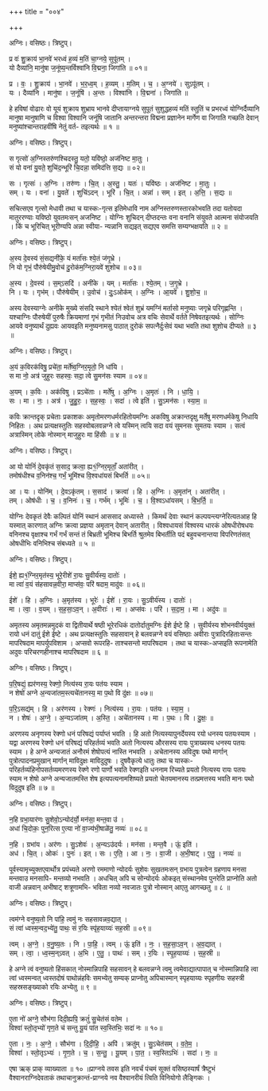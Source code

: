 +++
title = "००४"

+++


अग्निः। वसिष्ठः। त्रिष्टुप्।

प्र वः॑ शु॒क्राय॑ भा॒नवे॑ भरध्वं ह॒व्यं म॒तिं चा॒ग्नये॒ सुपू॑तम् ।  
यो दैव्या॑नि॒ मानु॑षा ज॒नूंष्य॒न्तर्विश्वा॑नि वि॒द्मना॒ जिगा॑ति ॥ ०१॥

प्र । वः॒ । शु॒क्राय॑ । भा॒नवे॑ । भ॒र॒ध्व॒म् । ह॒व्यम् । म॒तिम् । च॒ । अ॒ग्नये॑ । सुऽपू॑तम् ।  
यः । दैव्या॑नि । मानु॑षा । ज॒नूंषि॑ । अ॒न्तः । विश्वा॑नि । वि॒द्मना॑ । जिगा॑ति ॥

हे हविषां वोढारः वो यूयं शुक्राय शुभ्राय भानवे दीप्तायाग्नये सुपूतं सुशुद्धहव्यं मतिं स्तुतिं च प्रभरध्वं योग्निर्दैव्यानि मानुषा मानुषाणि च विश्वा विश्वानि जनूंषि जातानि अन्तरन्तरा विद्मना प्रज्ञानेन मार्गेण वा जिगाति गच्छति देवान् मनुष्यांश्चान्तराहवींषि नेतुं वर्त- तइत्यर्थः ॥ १ ॥

अग्निः। वसिष्ठः। त्रिष्टुप्।

स गृत्सो॑ अ॒ग्निस्तरु॑णश्चिदस्तु॒ यतो॒ यवि॑ष्ठो॒ अज॑निष्ट मा॒तुः ।  
सं यो वना॑ यु॒वते॒ शुचि॑द॒न्भूरि॑ चि॒दन्ना॒ समिद॑त्ति स॒द्यः ॥ ०२॥

सः । गृत्सः॑ । अ॒ग्निः । तरु॑णः । चि॒त् । अ॒स्तु॒ । यतः॑ । यवि॑ष्ठः । अज॑निष्ट । मा॒तुः ।  
सम् । यः । वना॑ । यु॒वते॑ । शुचि॑ऽदन् । भूरि॑ । चि॒त् । अन्ना॑ । सम् । इत् । अ॒त्ति॒ । स॒द्यः ॥

सचित्सएव गृत्सो मेधावी तथा च यास्कः-गृत्स इतिमेधावि नाम अग्निस्तरुणस्तारकोभवति तदा यतोयदा मातुररण्याः यविष्ठो युवतमःसन् अजनिष्ट । योग्निः शुचिदन् दीप्तदन्तः वना वनानि संयुवते आत्मना संयोजयति । किं च भूरिचित् भूरीण्यपि अन्ना स्वीया- न्यन्नानि सद्यइत् सद्यएव समत्ति सम्यग्भक्षयति ॥ २ ॥

अग्निः। वसिष्ठः। त्रिष्टुप्।

अ॒स्य दे॒वस्य॑ सं॒सद्यनी॑के॒ यं मर्ता॑सः श्ये॒तं ज॑गृ॒भ्रे ।  
नि यो गृभं॒ पौरु॑षेयीमु॒वोच॑ दु॒रोक॑म॒ग्निरा॒यवे॑ शुशोच ॥ ०३॥

अ॒स्य । दे॒वस्य॑ । स॒म्ऽसदि॑ । अनी॑के । यम् । मर्ता॑सः । श्ये॒तम् । ज॒गृ॒भ्रे ।  
नि । यः । गृभ॑म् । पौरु॑षेयीम् । उ॒वोच॑ । दुः॒ऽओक॑म् । अ॒ग्निः । आ॒यवे॑ । शु॒शो॒च॒ ॥

अस्य देवस्याग्नेः अनीके मुख्ये संसदि स्थाने श्येतं श्वेतं शुभ्रं यमग्निं मर्तासो मनुष्याः जगृभ्रे परिगृह्णन्ति । यश्चाग्निः पौरुषेयीं पुरुषैः क्रियमाणां गृभं गृभीतं निउवोच अत्र वचिः सेवार्थे वर्तते निषेवतइत्यर्थः । सोग्निः आयवे वनुष्यार्थं दुह्यवः आयवइति मनुष्यनामसु पाठात् दुरोकं सपत्नैर्दुःसेवं यथा भवति तथा शुशोच दीप्यते ॥ ३ ॥

अग्निः। वसिष्ठः। त्रिष्टुप्।

अ॒यं क॒विरक॑विषु॒ प्रचे॑ता॒ मर्ते॑ष्व॒ग्निर॒मृतो॒ नि धा॑यि ।  
स मा नो॒ अत्र॑ जुहुरः सहस्वः॒ सदा॒ त्वे सु॒मन॑सः स्याम ॥ ०४॥

अ॒यम् । क॒विः । अक॑विषु । प्रऽचे॑ताः । मर्ते॑षु । अ॒ग्निः । अ॒मृतः॑ । नि । धा॒यि॒ ।  
सः । मा । नः॒ । अत्र॑ । जु॒हु॒रः॒ । स॒ह॒स्वः॒ । सदा॑ । त्वे इति॑ । सु॒ऽमन॑सः । स्या॒म॒ ॥

कविः क्रान्तदृक् प्रचेताः प्रकाशकः अमृतोमरणधर्मरहितोयमग्निः अकविषु अक्रान्तदृक्षु मर्तेषु मरणधर्मकेषु निधायि निहितः । अथ प्रत्यक्षस्तुतिः सहस्वोबलवन्नग्ने त्वे यस्मिन् त्वयि सदा वयं सुमनसः सुमतयः स्याम । सत्वं अत्रास्मिन् लोके नोस्मान् माजुहुरः मा हिंसीः ॥ ४ ॥

अग्निः। वसिष्ठः। त्रिष्टुप्।

आ यो योनिं॑ दे॒वकृ॑तं स॒साद॒ क्रत्वा॒ ह्य१॒॑ग्निर॒मृताँ॒ अता॑रीत् ।  
तमोष॑धीश्च व॒निन॑श्च॒ गर्भं॒ भूमि॑श्च वि॒श्वधा॑यसं बिभर्ति ॥ ०५॥

आ । यः । योनि॑म् । दे॒वऽकृ॑तम् । स॒साद॑ । क्रत्वा॑ । हि । अ॒ग्निः । अ॒मृता॑न् । अता॑रीत् ।  
तम् । ओष॑धीः । च॒ । व॒निनः॑ । च॒ । गर्भ॑म् । भूमिः॑ । च॒ । वि॒श्वऽधा॑यसम् । बि॒भ॒र्ति॒ ॥

योग्निः देवकृतं देवैः कल्पितं योनिं स्थानं आससाद अध्यास्ते । किमर्थं देवाः स्थानं कल्पयन्त्यग्नेरित्यतआह हि यस्मात् कारणात् अग्निः क्रत्वा प्रज्ञया अमृतान् देवान् अतारीत् । विश्वधायसं विश्वस्य धारकं ओषधीरोषधयः वनिनश्च वृक्षाश्च गर्भं गर्भं सन्तं तं बिभ्रती भूमिश्च बिभर्ति श्रुतमेव बिभर्तीति पदं बहुवचनान्तया विपरिणतंसत् ओषधीभिः वनिभिश्च संबध्यते ॥ ५ ॥

अग्निः। वसिष्ठः। त्रिष्टुप्।

ईशे॒ ह्य१॒॑ग्निर॒मृत॑स्य॒ भूरे॒रीशे॑ रा॒यः सु॒वीर्य॑स्य॒ दातोः॑ ।  
मा त्वा॑ व॒यं स॑हसावन्न॒वीरा॒ माप्स॑वः॒ परि॑ षदाम॒ मादु॑वः ॥ ०६॥

ईशे॑ । हि । अ॒ग्निः । अ॒मृत॑स्य । भूरेः॑ । ईशे॑ । रा॒यः । सु॒ऽवीर्य॑स्य । दातोः॑ ।  
मा । त्वा॒ । व॒यम् । स॒ह॒सा॒ऽव॒न् । अ॒वीराः॑ । मा । अप्स॑वः । परि॑ । स॒दा॒म॒ । मा । अदु॑वः ॥

अमृतस्य अमृतमन्नमुदकं वा द्वितीयार्थे षष्ठी भूरेरधिकं दातोर्दातुमग्निः ईशे ईष्टे हि । सुवीर्यस्य शोभनवीर्ययुक्तं रायो धनं दातुं ईशे ईष्टे । अथ प्रत्यक्षस्तुतिः सहसावान् हे बलवन्नग्ने वयं वसिष्ठाः अवीराः पुत्रादिरहिताःसन्तः मापरिषदाम मापर्युपविशाम । अप्सवो रूपरहि- ताश्चसन्तो मापरिषदाम । तथा च यास्कः-अप्सइति रूपनामेति अदुवः परिचरणहीनाश्च मापरिषदाम ॥ ६ ॥

अग्निः। वसिष्ठः। त्रिष्टुप्।

प॒रि॒षद्यं॒ ह्यर॑णस्य॒ रेक्णो॒ नित्य॑स्य रा॒यः पत॑यः स्याम ।  
न शेषो॑ अग्ने अ॒न्यजा॑तम॒स्त्यचे॑तानस्य॒ मा प॒थो वि दु॑क्षः ॥ ०७॥

प॒रि॒ऽसद्य॑म् । हि । अर॑णस्य । रेक्णः॑ । नित्य॑स्य । रा॒यः । पत॑यः । स्या॒म॒ ।  
न । शेषः॑ । अ॒ग्ने॒ । अ॒न्यऽजा॑तम् । अ॒स्ति॒ । अचे॑तानस्य । मा । प॒थः । वि । दु॒क्षः॒ ॥

अरणस्य अनृणस्य रेक्णो धनं परिषद्यं पर्याप्तं भवति । हि अतो नित्यस्यापुनर्देयस्य रयो धनस्य पतयःस्याम । यद्वा अरणस्य रेक्णो धनं परिषद्यं परिहर्तव्यं भवति अतो नित्यस्य औरसस्य रायः पुत्राख्यस्य धनस्य पतयः स्याम । हे अग्ने अन्यजातं अनौरमं शेषोपत्यं नास्ति नभवति । अचेतानस्य अविदुषः पथो मार्गान् पुत्रोत्पादनप्रमुखान् मार्गान् माविदुक्षः माविदुदुषः । दुषवैकृत्ये धातुः तथा च यास्कः- परिहर्तव्यंहिनोपसर्तव्यमरणस्य रेक्णे रणो पार्णो भवति रेक्णइति धननाम रिच्यते प्रयतो नित्यस्य रायः पतयः स्याम न शेषो अग्ने अन्यजातमस्ति शेष इत्यपत्यनामशिष्यते प्रयतो चेतयमानस्य तत्प्रमत्तस्य भवति मानः पथो विदुदुष इति ॥ ७ ॥

अग्निः। वसिष्ठः। त्रिष्टुप्।

न॒हि ग्रभा॒यार॑णः सु॒शेवो॒ऽन्योद॑र्यो॒ मन॑सा॒ मन्त॒वा उ॑ ।  
अधा॑ चि॒दोकः॒ पुन॒रित्स ए॒त्या नो॑ वा॒ज्य॑भी॒षाळे॑तु॒ नव्यः॑ ॥ ०८॥

न॒हि । ग्रभा॑य । अर॑णः । सु॒ऽशेवः॑ । अ॒न्यऽउ॑दर्यः । मन॑सा । मन्त॒वै । ऊं॒ इति॑ ।  
अध॑ । चि॒त् । ओकः॑ । पुनः॑ । इत् । सः । ए॒ति॒ । आ । नः॒ । वा॒जी । अ॒भी॒षाट् । ए॒तु॒ । नव्यः॑ ॥

पूर्वस्यामृच्युक्तएवार्थोत्र प्रपंच्यते अरणो रममाणो न्योदर्यः सुशेवः सुखतमःसन् ग्रभाय पुत्रत्वेन ग्रहणाय मनसा मन्तवाउ मनसापि- मन्तव्यो नभवति । अधचित् अपि च सोन्योदर्यः ओकइत् संस्थानमेव पुनरेति प्राप्नोति अतो वाजी अन्नवान् अभीषाट् शत्रूणामभि- भविता नव्यो नवजातः पुत्रो नोस्मान् आएतु आगच्छतु ॥ ८ ॥

अग्निः। वसिष्ठः। त्रिष्टुप्।

त्वम॑ग्ने वनुष्य॒तो नि पा॑हि॒ त्वमु॑ नः सहसावन्नव॒द्यात् ।  
सं त्वा॑ ध्वस्म॒न्वद॒भ्ये॑तु॒ पाथः॒ सं र॒यिः स्पृ॑ह॒याय्यः॑ सह॒स्री ॥ ०९॥

त्वम् । अ॒ग्ने॒ । व॒नु॒ष्य॒तः । नि । पा॒हि॒ । त्वम् । ऊं॒ इति॑ । नः॒ । स॒ह॒सा॒ऽव॒न् । अ॒व॒द्यात् ।  
सम् । त्वा॒ । ध्व॒स्म॒न्ऽवत् । अ॒भि । ए॒तु॒ । पाथः॑ । सम् । र॒यिः । स्पृ॒ह॒याय्यः॑ । स॒ह॒स्री ॥

हे अग्ने त्वं वनुष्यतो हिंसकात् नोस्मान्निपाहि सहसावन् हे बलवन्नग्ने त्वमु त्वमेवाद्यात्पापात् च नोस्मान्निपाहि त्वा त्वां ध्वस्मन्वत् ध्वस्तदोषं पाथोन्नंहविः समभ्येतु सम्यक् प्राप्नोतु अपिचास्मान् स्पृहयाय्यः स्पृहणीयः सहस्त्री सहस्रसङ्ख्याको रयिः अभ्येतु ॥ ९ ॥

अग्निः। वसिष्ठः। त्रिष्टुप्।

ए॒ता नो॑ अग्ने॒ सौभ॑गा दिदी॒ह्यपि॒ क्रतुं॑ सु॒चेत॑सं वतेम ।  
विश्वा॑ स्तो॒तृभ्यो॑ गृण॒ते च॑ सन्तु यू॒यं पा॑त स्व॒स्तिभिः॒ सदा॑ नः ॥ १०॥

ए॒ता । नः॒ । अ॒ग्ने॒ । सौभ॑गा । दि॒दी॒हि॒ । अपि॑ । क्रतु॑म् । सु॒ऽचेत॑सम् । व॒ते॒म॒ ।  
विश्वा॑ । स्तो॒तृऽभ्यः॑ । गृ॒ण॒ते । च॒ । स॒न्तु॒ । यू॒यम् । पा॒त॒ । स्व॒स्तिऽभिः॑ । सदा॑ । नः॒ ॥

एषा ऋक् प्राक् व्याख्याता ॥ १० ॥प्राग्नये तवस इति नवर्चं पंचमं सूक्तं वसिष्ठस्यार्षं त्रैष्टुभं वैश्वानराग्निदेवताकं तथाचानुक्रान्तं-प्राग्नये नव वैश्वानरीयं त्विति विनियोगो लैङ्गिकः ।